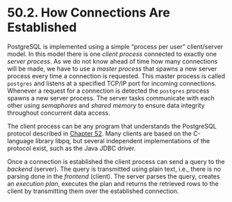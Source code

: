 # 50.2. How Connections Are Established

PostgreSQL is implemented using a simple “process per user” client/server model. In this model there is one _client process_ connected to exactly one _server process_. As we do not know ahead of time how many connections will be made, we have to use a _master process_ that spawns a new server process every time a connection is requested. This master process is called `postgres` and listens at a specified TCP/IP port for incoming connections. Whenever a request for a connection is detected the `postgres` process spawns a new server process. The server tasks communicate with each other using _semaphores_ and _shared memory_ to ensure data integrity throughout concurrent data access.

The client process can be any program that understands the PostgreSQL protocol described in [Chapter 52](https://www.postgresql.org/docs/12/protocol.html). Many clients are based on the C-language library libpq, but several independent implementations of the protocol exist, such as the Java JDBC driver.

Once a connection is established the client process can send a query to the _backend_ \(server\). The query is transmitted using plain text, i.e., there is no parsing done in the _frontend_ \(client\). The server parses the query, creates an _execution plan_, executes the plan and returns the retrieved rows to the client by transmitting them over the established connection.

